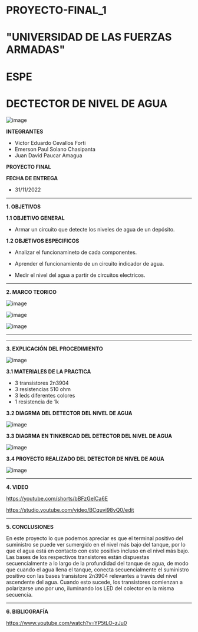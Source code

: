 # PROYECTO-FINAL_1
# "UNIVERSIDAD DE LAS FUERZAS ARMADAS"
# ESPE
# DECTECTOR DE NIVEL DE AGUA

![image](https://user-images.githubusercontent.com/116772918/200762591-a164d8db-c02e-4269-8bb4-0bc4c810d79f.png)

**INTEGRANTES**
 
* Victor Eduardo Cevallos Forti
* Emerson Paul Solano Chasipanta
* Juan David Paucar Amagua


**PROYECTO FINAL**

**FECHA DE ENTREGA**
* 31/11/2022
--------------------------------------------------------------------------------------------------------------------------------------------------------------------------------------


**1. OBJETIVOS**


**1.1  OBJETIVO GENERAL**

* Armar un circuito que detecte los niveles de agua de un depósito.

**1.2  OBJETIVOS ESPECIFICOS**

* Analizar el funcionamineto de cada componentes.

* Aprender el funcionamiento de un circuito indicador de agua.

* Medir el nivel del agua a partir de circuitos electricos.
 

--------------------------------------------------------------------------------------------------------------------------------------------------------------------------------------
**2. MARCO TEORICO**

![image](https://user-images.githubusercontent.com/116772918/204934490-07e48422-5b10-48ea-8e8e-38d42e7c0aba.png)


![image](https://user-images.githubusercontent.com/116772918/204940326-b53ed27a-fdb7-49e8-b525-5d31fa4d6a93.png)


![image](https://user-images.githubusercontent.com/116772918/204941392-0a8241e1-d6c8-4b40-be9d-a77a3ca83ea9.png)

-------------------------------------------------------------------------------------------------------------------------------------------------------------------------------------





--------------------------------------------------------------------------------------------------------------------------------------------------------------------------------------
**3. EXPLICACIÓN DEL PROCEDIMIENTO**

![image](https://user-images.githubusercontent.com/116772918/204951072-b6ff8e44-0838-4a19-9527-39a64ff91e95.png)


**3.1 MATERIALES DE LA PRACTICA**

* 3 transistores 2n3904 
* 3 resistencias 510 ohm
* 3 leds diferentes colores
* 1 resistencia de 1k 



**3.2 DIAGRMA DEL DETECTOR DEL NIVEL DE AGUA**

![image](https://user-images.githubusercontent.com/116772918/204889743-65e26b59-d67d-4b8f-9e8a-317611e54566.png)


**3.3 DIAGRMA EN TINKERCAD DEL DETECTOR DEL NIVEL DE AGUA**


![image](https://user-images.githubusercontent.com/116772918/204893343-15e5fff5-3f79-4cd9-a984-246deede9240.png)


**3.4 PROYECTO REALIZADO DEL DETECTOR DE NIVEL DE AGUA** 

![image](https://user-images.githubusercontent.com/116772918/204894414-86212f43-eb4d-401d-9818-90f98cdd94ec.png)





--------------------------------------------------------------------------------------------------------------------------------------------------------------------------------------

**4. VIDEO**

https://youtube.com/shorts/bBFzGelCa6E

https://studio.youtube.com/video/BCquvi98vQ0/edit

--------------------------------------------------------------------------------------------------------------------------------------------------------------------------------------

**5. CONCLUSIONES**

En este proyecto lo que podemos apreciar es que el terminal positivo del suministro se puede ver sumergido en el nivel más bajo del tanque, por lo que el agua está en contacto con este positivo incluso en el nivel más bajo. Las bases de los respectivos transistores están dispuestas secuencialmente a lo largo de la profundidad del tanque de agua, de modo que cuando el agua llena el tanque, conecta secuencialmente el suministro positivo con las bases transistore 2n3904 relevantes a través del nivel ascendente del agua. Cuando esto sucede, los transistores comienzan a polarizarse uno por uno, iluminando los LED del colector en la misma secuencia.



----------------------------------------------------------------------------------------------------------------------------------------------------------------------------------------

**6. BIBLIOGRAFÍA**


https://www.youtube.com/watch?v=YP5tLO-zJu0
